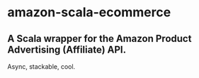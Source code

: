 amazon-scala-ecommerce
======================

A Scala wrapper for the Amazon Product Advertising (Affiliate) API.
----------------------

Async, stackable, cool.
